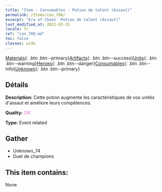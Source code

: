 ```yaml
---
title: "Item - Consumables - Potion de talent (Assaut)"
permalink: /Items/con_788/
excerpt: "Era of Chaos  Potion de talent (Assaut)"
last_modified_at: 2021-03-31
locale: fr
ref: "con_788.md"
toc: false
classes: wide
---
```

 [Materials](/fr/Items/){: .btn .btn--primary}[Artifacts](/fr/Items/Artifacts/){: .btn .btn--success}[Units](/fr/Items/Units/){: .btn .btn--warning}[Heroes](/fr/Items/Heroes/){: .btn .btn--danger}[Consumables](/fr/Items/Consumables/){: .btn .btn--info}[Unknown](/fr/Items/Unknown/){: .btn .btn--primary}

## Détails
 **Description:** Cette potion augmente les caractéristiques de vos unités d'assaut et améliore leurs compétences.

 **Quality:** <span style="color: #DA70D6">OK</span>

 **Type:** Event related

## Gather

*    Unknown_74 
*    Duel de champions 

## This item contains:

  None

